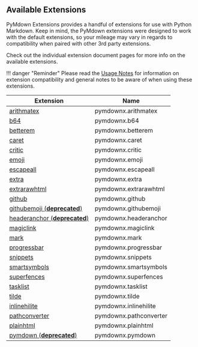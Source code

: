 ## Available Extensions

PyMdown Extensions provides a handful of extensions for use with Python Markdown.  Keep in mind, the PyMdown extensions were designed to work with the default extensions, so your mileage may vary in regards to compatibility when paired with other 3rd party extensions.

Check out the individual extension document pages for more info on the available extensions.

!!! danger "Reminder"
    Please read the [Usage Notes](usage_notes.md) for information on extension compatibility and general notes to be aware of when using these extensions.

| Extension                                                  | Name   |
|------------------------------------------------------------|--------|
| [arithmatex](extensions/arithmatex.md)                     | pymdownx.arithmatex |
| [b64](extensions/b64.md)                                   | pymdownx.b64 |
| [betterem](extensions/betterem.md)                         | pymdownx.betterem |
| [caret](extensions/caret.md)                               | pymdownx.caret |
| [critic](extensions/critic.md)                             | pymdownx.critic |
| [emoji](extensions/emoji.md)                               | pymdownx.emoji |
| [escapeall](extensions/escapeall.md)                       | pymdownx.escapeall |
| [extra](extensions/extra.md)                               | pymdownx.extra |
| [extrarawhtml](extensions/extrarawhtml.md)                 | pymdownx.extrarawhtml |
| [github](extensions/github.md)                             | pymdownx.github |
| [githubemoji (**deprecated**)](extensions/githubemoji.md)  | pymdownx.githubemoji |
| [headeranchor (**deprecated**)](extensions/headeranchor.md)| pymdownx.headeranchor |
| [magiclink](extensions/magiclink.md)                       | pymdownx.magiclink |
| [mark](extensions/mark.md)                                 | pymdownx.mark |
| [progressbar](extensions/progressbar.md)                   | pymdownx.progressbar |
| [snippets](extensions/snippets.md)                         | pymdownx.snippets |
| [smartsymbols](extensions/smartsymbols.md)                 | pymdownx.smartsymbols |
| [superfences](extensions/superfences.md)                   | pymdownx.superfences |
| [tasklist](extensions/tasklist.md)                         | pymdownx.tasklist |
| [tilde](extensions/tilde.md)                               | pymdownx.tilde |
| [inlinehilite](extensions/inlinehilite.md)                 | pymdownx.inlinehilite |
| [pathconverter](extensions/pathconverter.md)               | pymdownx.pathconverter |
| [plainhtml](extensions/plainhtml.md)                       | pymdownx.plainhtml |
| [pymdown (**deprecated**)](extensions/pymdown.md)          | pymdownx.pymdown |
